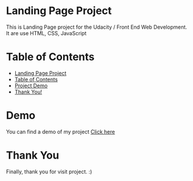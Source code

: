 
# Landing Page Project
This is  Landing Page project for the Udacity / Front End Web Development. It are use  HTML, CSS, JavaScript

# Table of Contents 
- [Landing Page Project](#landing-page-project)
- [Table of Contents](#table-of-contents)
- [Project Demo](#demo)
- [Thank You!](#thank-you)

# Demo
You can find a demo of my project <a href="https://mariusnick.github.io/landing-page/">Click here</a>

# Thank You
Finally, thank you for visit  project.  :) 
